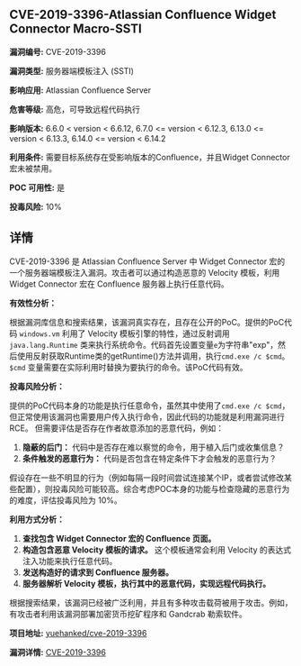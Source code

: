 ## CVE-2019-3396-Atlassian Confluence Widget Connector Macro-SSTI

**漏洞编号:** CVE-2019-3396

**漏洞类型:** 服务器端模板注入 (SSTI)

**影响应用:** Atlassian Confluence Server

**危害等级:** 高危，可导致远程代码执行

**影响版本:** 6.6.0 < version < 6.6.12, 6.7.0 <= version < 6.12.3, 6.13.0 <= version < 6.13.3, 6.14.0 <= version < 6.14.2

**利用条件:** 需要目标系统存在受影响版本的Confluence，并且Widget Connector宏未被禁用。

**POC 可用性:** 是

**投毒风险:** 10%

## 详情

CVE-2019-3396 是 Atlassian Confluence Server 中 Widget Connector 宏的一个服务器端模板注入漏洞。攻击者可以通过构造恶意的 Velocity 模板，利用 Widget Connector 宏在 Confluence 服务器上执行任意代码。

**有效性分析：**

根据漏洞库信息和搜索结果，该漏洞真实存在，且存在公开的PoC。提供的PoC代码 `windows.vm` 利用了 Velocity 模板引擎的特性，通过反射调用 `java.lang.Runtime` 类来执行系统命令。代码首先设置变量`e`为字符串"exp"，然后使用反射获取Runtime类的getRuntime()方法并调用，执行`cmd.exe /c $cmd`。 `$cmd` 变量需要在实际利用时替换为要执行的命令。该PoC代码有效。

**投毒风险分析：**

提供的PoC代码本身的功能是执行任意命令，虽然其中使用了`cmd.exe /c $cmd`，但正常使用该漏洞也需要用户传入执行命令，因此代码的功能就是利用漏洞进行RCE。 但需要评估是否存在作者故意添加的恶意代码，例如：

1.  **隐蔽的后门：** 代码中是否存在难以察觉的命令，用于植入后门或收集信息？
2.  **条件触发的恶意行为：** 代码是否包含在特定条件下才会触发的恶意行为？

假设存在一些不明显的行为（例如每隔一段时间尝试连接某个IP，或者尝试修改某些配置），则投毒风险可能较高。综合考虑POC本身的功能与检查隐藏的恶意行为的难度，评估投毒风险为 10%。

**利用方式分析：**

1.  **查找包含 Widget Connector 宏的 Confluence 页面。**
2.  **构造包含恶意 Velocity 模板的请求。** 这个模板通常会利用 Velocity 的表达式注入功能来执行任意代码。
3.  **发送构造好的请求到 Confluence 服务器。**
4.  **服务器解析 Velocity 模板，执行其中的恶意代码，实现远程代码执行。**

根据搜索结果，该漏洞已经被广泛利用，并且有多种攻击载荷被用于攻击。例如，有攻击者利用该漏洞部署加密货币挖矿程序和 Gandcrab 勒索软件。

**项目地址:** [yuehanked/cve-2019-3396](https://github.com/yuehanked/cve-2019-3396)

**漏洞详情:** [CVE-2019-3396](https://nvd.nist.gov/vuln/detail/CVE-2019-3396)